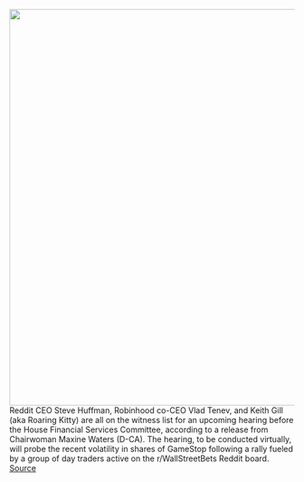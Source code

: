 <img src='https://cdn.vox-cdn.com/thumbor/7AaeiI_B4WFI5L_PnxkPRnP8EGc=/0x0:4896x3264/1200x800/filters:focal(1920x1515:2702x2297)/cdn.vox-cdn.com/uploads/chorus_image/image/68814756/1230992809.0.jpg' width='700px' /><br/>
Reddit CEO Steve Huffman, Robinhood co-CEO Vlad Tenev, and Keith Gill (aka Roaring Kitty) are all on the witness list for an upcoming hearing before the House Financial Services Committee, according to a release from Chairwoman Maxine Waters (D-CA). The hearing, to be conducted virtually, will probe the recent volatility in shares of GameStop following a rally fueled by a group of day traders active on the r/WallStreetBets Reddit board.
<a href='https://www.theverge.com/2021/2/13/22281698/ceo-reddit-robinhood-roaring-kitty-testify-gamestop-hearing-congress-stocks'> Source <a/>